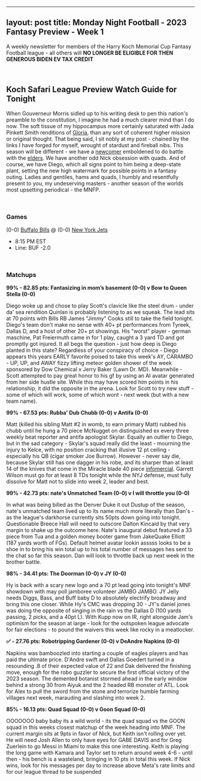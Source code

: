 
---
layout: post
title: Monday Night Football - 2023 Fantasy Preview - Week 1
---

A weekly newsletter for members of the Harry Koch Memorial Cup Fantasy Football league - all others will **NO LONGER BE ELIGIBLE FOR THEN GENEROUS BIDEN EV TAX CREDIT**

<br/>

## Koch Safari League Preview Watch Guide for Tonight

When Gouverneur Morris sidled up to his writing desk to pen this nation's preamble to the constitution, I imagine he had a much clearer mind than I do now. The soft tissue of my hippocampus more certainly saturated with Jada Pinkett Smith renditions of [Gloria](https://i.ytimg.com/vi/FAQ7fmSl6xQ/maxresdefault.jpg), than any sort of coherent higher mission or original thought. That being said, I sit nobly at my post - chained by the links I have forged for myself, wrought of stardust and fireball nibs. This season will be different - we have a [newcomer](https://scontent.fdet1-1.fna.fbcdn.net/v/t1.18169-9/293654_185957971474491_4083113_n.jpg?_nc_cat=100&ccb=1-7&_nc_sid=de6eea&_nc_ohc=8lV5DhHcPAgAX90eHY3&_nc_ht=scontent.fdet1-1.fna&oh=00_AfB2JSc8g_6EGu-n9H19EQQYq5JNSQIwPzoIJN_L_uwdhg&oe=65268448) emboldened to do battle with the [elders](https://static.wikia.nocookie.net/disney/images/f/f8/Mulan-disneyscreencaps.com-2444.jpg/revision/latest?cb=20110630213520). We have another odd Nick obsession with quads. And of course, we have Diego, which all signs point to him being a deep-state plant, setting the new high watermark for possible points in a fantasy outing. Ladies and gentiles, hams and quads, I humbly and resentfully present to you, my undeserving masters - another season of the worlds most upsetting periodical - the MNFP.     

<br/>

### Games
(0-0) [Buffalo Bills](https://centerofthewest.org/wp-content/uploads/2016/08/P.69.55.jpg) @ (0-0) [New York Jets](https://newscdn2.weigelbroadcasting.com/Mmr3o-1635519411-210504-blog-packers%20cardinals%20face.jpg)
* 8:15 PM EST
* Line: BUF -2.0

<br/>

### Matchups
	
**99% - 82.85 pts: Fantasizing in mom’s basement (0-0) v Bow to Queen Stella (0-0)**

Diego woke up and chose to play Scott's clavicle like the steel drum - under da' sea rendition Quinlan is probably listening to as we squeak. The lead sits at 70 points with Bills RB James "Jimmy" Cooks still to take the field tonight. Diego's team don't make no sense with 40+ pt performances from Tyreek, Dallas D, and a host of other 20+ pt showings. His "worst" player - german maschine, Pat Freiermuth came in for 1 play, caught a 3 yard TD and got promptly got injured. It all begs the question - just how deep is Diego planted in this state? Regardless of your conspiracy of choice - Diego appears this years EARLY favorite poised to take this week's AY, CARAMBO - UP, UP, and AWAY fizzy lifting meteor golden shower of the week sponsored by Dow Chemical x Jerry Baker (Lawn Dr. MD).  Meanwhile - Scott attempted to pay great honor to his gf by using an AI avatar generated from her side hustle site. While this may have scored him points in his relationship, it did the opposite in the arena. Look for Scott to try new stuff - some of which will work, some of which wont - next week (but with a new team name).  

**99% - 67.53 pts: Rubba' Dub Chubb (0-0) v Antifa (0-0)**

Matt (killed his sibling Matt #2 in womb, to earn primary Matt) rubbed his chubb until he hung a 70 piece McNugget on distinguished ex every three weekly beat reporter and antifa apologist Skylar. Equally an outlier to Diego, but in the sad category - Skylar's squad really did the least - mourning the injury to Kelce, with no position cracking that illusive 12 pt ceiling - especially his QB (cigar smoker Joe Burrow). However - never say die, because Skylar still has one dagger in his robe, and its sharper than at least 14 of the knives that come in the Miracle blade 40 piece [infomercial](https://www.youtube.com/watch?v=T2N4U7B1Jog). Garrett Wilson must go for at least 8 TDs tonight while the NYJ defense, must fully dissolve for Matt not to slide into week 2, leader and best.  

**99% - 42.73 pts: nate's Unmatched Team (0-0) v I will throttle you (0-0)**

In what was being billed as the Denver Duke it out Dustup of the season, nate's unmatched team lived up to its name much more literally than Dan's - as the league's darkhorse currently sits 50pts down going into tonight. Questionable Breece Hall will need to outscore Dalton Kincaid by that very margin to shake up the outcome here. Nate's inaugural debut featured a 33 piece from Tua and a golden money booter game from JakeQuake Elliott (187 yards worth of FGs). Default helmet avatar lookin asssss looks to be a shoe in to bring his win total up to his total number of messages hes sent to the chat so far this season. Dan will look to throttle back up next week in the brother battle. 

**98% - 34.41 pts: The Doorman (0-0) v JY (0-0)**

Hy is back with a scary new logo and a 70 pt lead going into tonight's MNF showdown with may poll jamboree volunteer JAMBO JAMBO. JY Jelly needs Diggs, Bass, and Buff baby D to absolutely electrify broadway and bring this one closer. While Hy's CMC was dropping 30 - JY's daniel jones was doing the opposite of singing in the rain vs the Dallas D (100 yards passing, 2 picks, and a 40pt L). With Kupp now on IR, right alongside Jam's optimism for the season at large - look for the outspoken league advocate for fair elections - to pound the waivers this week like rocky in a meatlocker. 

**✅ - 27.76 pts: Robotripping Gardener (0-0) v DeAndre Napkins (0-0)**

Napkins was bamboozled into starting a couple of eagles players and has paid the ultimate price. D'Andre swift and Dallas Goedert turned in a resounding .8 of their expected value of 22 and Dak delivered the finishing move, enough for the robo guzzler to secure the first official victory of the 2023 season. The demented botanist stormed ahead in the early window behind a strong 30 from Aiyuk and the 2 headed RB monster of ATL. Look for Alex to pull the sword from the stone and terrorize humble farming villages next week, marauding and slashing into week 2.

**85% - 16.13 pts: Quad Squad (0-0) v Goon Squad (0-0)**

OOOOOOO baby baby its a wild world - its the quad squad vs the GOON squad in this weeks closest matchup of the week heading into MNF. The current margin sits at 9pts in favor of Nick, but Keith isn't rolling over yet. He will need Josh Allen to only have eyes for GABE DAVIS and for Greg Zuerlein to go Messi in Miami to make this one interesting. Keith is playing the long game with Kamara and Taylor set to return around week 4-6 - until then - his bench is a wasteland, bringing in 10 pts in total this week. If Nick wins, look for his messages per day to increase above Meta's rate limits and for our league thread to be suspended 

<br/>
